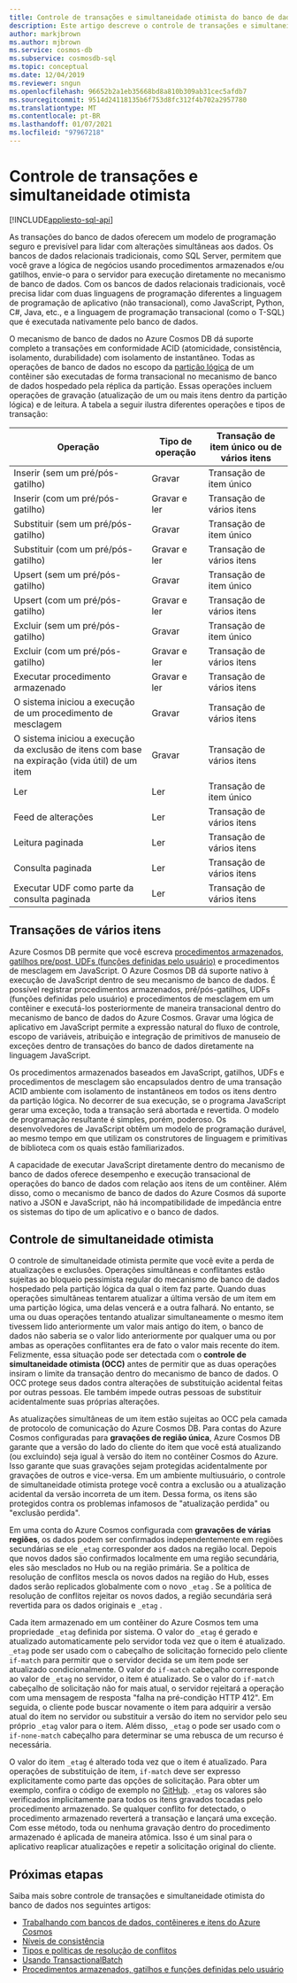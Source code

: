 ```yaml
---
title: Controle de transações e simultaneidade otimista do banco de dados no Azure Cosmos DB
description: Este artigo descreve o controle de transações e simultaneidade otimista do banco de dados no Azure Cosmos DB
author: markjbrown
ms.author: mjbrown
ms.service: cosmos-db
ms.subservice: cosmosdb-sql
ms.topic: conceptual
ms.date: 12/04/2019
ms.reviewer: sngun
ms.openlocfilehash: 96652b2a1eb35668bd8a810b309ab31cec5afdb7
ms.sourcegitcommit: 9514d24118135b6f753d8fc312f4b702a2957780
ms.translationtype: MT
ms.contentlocale: pt-BR
ms.lasthandoff: 01/07/2021
ms.locfileid: "97967218"
---
```

# <a name="transactions-and-optimistic-concurrency-control"></a>Controle de transações e simultaneidade otimista
[!INCLUDE[appliesto-sql-api](includes/appliesto-sql-api.md)]

As transações do banco de dados oferecem um modelo de programação seguro e previsível para lidar com alterações simultâneas aos dados. Os bancos de dados relacionais tradicionais, como SQL Server, permitem que você grave a lógica de negócios usando procedimentos armazenados e/ou gatilhos, envie-o para o servidor para execução diretamente no mecanismo de banco de dados. Com os bancos de dados relacionais tradicionais, você precisa lidar com duas linguagens de programação diferentes a linguagem de programação de aplicativo (não transacional), como JavaScript, Python, C#, Java, etc., e a linguagem de programação transacional (como o T-SQL) que é executada nativamente pelo banco de dados.

O mecanismo de banco de dados no Azure Cosmos DB dá suporte completo a transações em conformidade ACID (atomicidade, consistência, isolamento, durabilidade) com isolamento de instantâneo. Todas as operações de banco de dados no escopo da [partição lógica](partitioning-overview.md) de um contêiner são executadas de forma transacional no mecanismo de banco de dados hospedado pela réplica da partição. Essas operações incluem operações de gravação (atualização de um ou mais itens dentro da partição lógica) e de leitura. A tabela a seguir ilustra diferentes operações e tipos de transação:

| **Operação**  | **Tipo de operação** | **Transação de item único ou de vários itens** |
|---------|---------|---------|
| Inserir (sem um pré/pós-gatilho) | Gravar | Transação de item único |
| Inserir (com um pré/pós-gatilho) | Gravar e ler | Transação de vários itens |
| Substituir (sem um pré/pós-gatilho) | Gravar | Transação de item único |
| Substituir (com um pré/pós-gatilho) | Gravar e ler | Transação de vários itens |
| Upsert (sem um pré/pós-gatilho) | Gravar | Transação de item único |
| Upsert (com um pré/pós-gatilho) | Gravar e ler | Transação de vários itens |
| Excluir (sem um pré/pós-gatilho) | Gravar | Transação de item único |
| Excluir (com um pré/pós-gatilho) | Gravar e ler | Transação de vários itens |
| Executar procedimento armazenado | Gravar e ler | Transação de vários itens |
| O sistema iniciou a execução de um procedimento de mesclagem | Gravar | Transação de vários itens |
| O sistema iniciou a execução da exclusão de itens com base na expiração (vida útil) de um item | Gravar | Transação de vários itens |
| Ler | Ler | Transação de item único |
| Feed de alterações | Ler | Transação de vários itens |
| Leitura paginada | Ler | Transação de vários itens |
| Consulta paginada | Ler | Transação de vários itens |
| Executar UDF como parte da consulta paginada | Ler | Transação de vários itens |

## <a name="multi-item-transactions"></a>Transações de vários itens

Azure Cosmos DB permite que você escreva [procedimentos armazenados, gatilhos pre/post, UDFs (funções definidas pelo usuário)](stored-procedures-triggers-udfs.md) e procedimentos de mesclagem em JavaScript. O Azure Cosmos DB dá suporte nativo à execução de JavaScript dentro de seu mecanismo de banco de dados. É possível registrar procedimentos armazenados, pré/pós-gatilhos, UDFs (funções definidas pelo usuário) e procedimentos de mesclagem em um contêiner e executá-los posteriormente de maneira transacional dentro do mecanismo de banco de dados do Azure Cosmos. Gravar uma lógica de aplicativo em JavaScript permite a expressão natural do fluxo de controle, escopo de variáveis, atribuição e integração de primitivos de manuseio de exceções dentro de transações do banco de dados diretamente na linguagem JavaScript.

Os procedimentos armazenados baseados em JavaScript, gatilhos, UDFs e procedimentos de mesclagem são encapsulados dentro de uma transação ACID ambiente com isolamento de instantâneos em todos os itens dentro da partição lógica. No decorrer de sua execução, se o programa JavaScript gerar uma exceção, toda a transação será abortada e revertida. O modelo de programação resultante é simples, porém, poderoso. Os desenvolvedores de JavaScript obtêm um modelo de programação durável, ao mesmo tempo em que utilizam os construtores de linguagem e primitivas de biblioteca com os quais estão familiarizados.

A capacidade de executar JavaScript diretamente dentro do mecanismo de banco de dados oferece desempenho e execução transacional de operações do banco de dados com relação aos itens de um contêiner. Além disso, como o mecanismo de banco de dados do Azure Cosmos dá suporte nativo a JSON e JavaScript, não há incompatibilidade de impedância entre os sistemas do tipo de um aplicativo e o banco de dados.

## <a name="optimistic-concurrency-control"></a>Controle de simultaneidade otimista

O controle de simultaneidade otimista permite que você evite a perda de atualizações e exclusões. Operações simultâneas e conflitantes estão sujeitas ao bloqueio pessimista regular do mecanismo de banco de dados hospedado pela partição lógica da qual o item faz parte. Quando duas operações simultâneas tentarem atualizar a última versão de um item em uma partição lógica, uma delas vencerá e a outra falhará. No entanto, se uma ou duas operações tentando atualizar simultaneamente o mesmo item tivessem lido anteriormente um valor mais antigo do item, o banco de dados não saberia se o valor lido anteriormente por qualquer uma ou por ambas as operações conflitantes era de fato o valor mais recente do item. Felizmente, essa situação pode ser detectada com o **controle de simultaneidade otimista (OCC)** antes de permitir que as duas operações insiram o limite da transação dentro do mecanismo de banco de dados. O OCC protege seus dados contra alterações de substituição acidental feitas por outras pessoas. Ele também impede outras pessoas de substituir acidentalmente suas próprias alterações.

As atualizações simultâneas de um item estão sujeitas ao OCC pela camada de protocolo de comunicação do Azure Cosmos DB. Para contas do Azure Cosmos configuradas para **gravações de região única**, Azure Cosmos DB garante que a versão do lado do cliente do item que você está atualizando (ou excluindo) seja igual à versão do item no contêiner Cosmos do Azure. Isso garante que suas gravações sejam protegidas acidentalmente por gravações de outros e vice-versa. Em um ambiente multiusuário, o controle de simultaneidade otimista protege você contra a exclusão ou a atualização acidental da versão incorreta de um item. Dessa forma, os itens são protegidos contra os problemas infamosos de "atualização perdida" ou "exclusão perdida".

Em uma conta do Azure Cosmos configurada com **gravações de várias regiões**, os dados podem ser confirmados independentemente em regiões secundárias se ele `_etag` corresponder aos dados na região local. Depois que novos dados são confirmados localmente em uma região secundária, eles são mesclados no Hub ou na região primária. Se a política de resolução de conflitos mescla os novos dados na região do Hub, esses dados serão replicados globalmente com o novo `_etag` . Se a política de resolução de conflitos rejeitar os novos dados, a região secundária será revertida para os dados originais e `_etag` .

Cada item armazenado em um contêiner do Azure Cosmos tem uma propriedade `_etag` definida por sistema. O valor do `_etag` é gerado e atualizado automaticamente pelo servidor toda vez que o item é atualizado. `_etag` pode ser usado com o cabeçalho de solicitação fornecido pelo cliente `if-match` para permitir que o servidor decida se um item pode ser atualizado condicionalmente. O valor do `if-match` cabeçalho corresponde ao valor de `_etag` no servidor, o item é atualizado. Se o valor do `if-match` cabeçalho de solicitação não for mais atual, o servidor rejeitará a operação com uma mensagem de resposta "falha na pré-condição HTTP 412". Em seguida, o cliente pode buscar novamente o item para adquirir a versão atual do item no servidor ou substituir a versão do item no servidor pelo seu próprio `_etag` valor para o item. Além disso, `_etag` o pode ser usado com o `if-none-match` cabeçalho para determinar se uma rebusca de um recurso é necessária.

O valor do item `_etag` é alterado toda vez que o item é atualizado. Para operações de substituição de item, `if-match` deve ser expresso explicitamente como parte das opções de solicitação. Para obter um exemplo, confira o código de exemplo no [GitHub](https://github.com/Azure/azure-cosmos-dotnet-v3/blob/master/Microsoft.Azure.Cosmos.Samples/Usage/ItemManagement/Program.cs#L676-L772). `_etag` os valores são verificados implicitamente para todos os itens gravados tocadas pelo procedimento armazenado. Se qualquer conflito for detectado, o procedimento armazenado reverterá a transação e lançará uma exceção. Com esse método, toda ou nenhuma gravação dentro do procedimento armazenado é aplicada de maneira atômica. Isso é um sinal para o aplicativo reaplicar atualizações e repetir a solicitação original do cliente.

## <a name="next-steps"></a>Próximas etapas

Saiba mais sobre controle de transações e simultaneidade otimista do banco de dados nos seguintes artigos:

- [Trabalhando com bancos de dados, contêineres e itens do Azure Cosmos](account-databases-containers-items.md)
- [Níveis de consistência](consistency-levels.md)
- [Tipos e políticas de resolução de conflitos](conflict-resolution-policies.md)
- [Usando TransactionalBatch](transactional-batch.md)
- [Procedimentos armazenados, gatilhos e funções definidas pelo usuário](stored-procedures-triggers-udfs.md)
